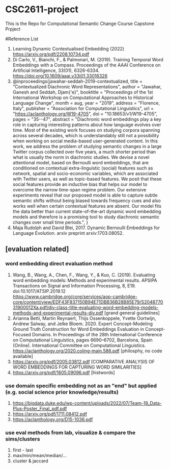 # CSC2611-project
This is the Repo for Computational Semantic Change Course Capstone Prpject

#Reference List

1. Learning Dynamic Contextualised Embedding (2022) https://arxiv.org/pdf/2208.10734.pdf 
2. Di Carlo, V., Bianchi, F., & Palmonari, M. (2019). Training Temporal Word Embeddings with a Compass. Proceedings of the AAAI Conference on Artificial Intelligence, 33(01), 6326-6334. https://doi.org/10.1609/aaai.v33i01.33016326 
3. @inproceedings{jawahar-seddah-2019-contextualized,
    title = "Contextualized Diachronic Word Representations",
    author = "Jawahar, Ganesh  and
      Seddah, Djam{\'e}",
    booktitle = "Proceedings of the 1st International Workshop on Computational Approaches to Historical Language Change",
    month = aug,
    year = "2019",
    address = "Florence, Italy",
    publisher = "Association for Computational Linguistics",
    url = "https://aclanthology.org/W19-4705",
    doi = "10.18653/v1/W19-4705",
    pages = "35--47",
    abstract = "Diachronic word embeddings play a key role in capturing interesting patterns about how language evolves over time. Most of the existing work focuses on studying corpora spanning across several decades, which is understandably still not a possibility when working on social media-based user-generated content. In this work, we address the problem of studying semantic changes in a large Twitter corpus collected over five years, a much shorter period than what is usually the norm in diachronic studies. We devise a novel attentional model, based on Bernoulli word embeddings, that are conditioned on contextual extra-linguistic (social) features such as network, spatial and socio-economic variables, which are associated with Twitter users, as well as topic-based features. We posit that these social features provide an inductive bias that helps our model to overcome the narrow time-span regime problem. Our extensive experiments reveal that our proposed model is able to capture subtle semantic shifts without being biased towards frequency cues and also works well when certain contextual features are absent. Our model fits the data better than current state-of-the-art dynamic word embedding models and therefore is a promising tool to study diachronic semantic changes over small time periods.",
}
4. Maja Rudolph and David Blei, 2017. Dynamic Bernoulli Embeddings for Language Evolution. arxiv preprint arxiv:1703.08052.
## [evaluation related]
### word embedding direct evaluation method
1. Wang, B., Wang, A., Chen, F., Wang, Y., & Kuo, C. (2019). Evaluating word embedding models: Methods and experimental results. APSIPA Transactions on Signal and Information Processing, 8, E19. doi:10.1017/ATSIP.2019.12 https://www.cambridge.org/core/services/aop-cambridge-core/content/view/EDF43F837150B94E71DBB36B28B85E79/S204877031900012Xa.pdf/div-class-title-evaluating-word-embedding-models-methods-and-experimental-results-div.pdf [grand general guidelines]
2. Arianna Betti, Martin Reynaert, Thijs Ossenkoppele, Yvette Oortwijn, Andrew Salway, and Jelke Bloem. 2020. Expert Concept-Modeling Ground Truth Construction for Word Embeddings Evaluation in Concept-Focused Domains. In Proceedings of the 28th International Conference on Computational Linguistics, pages 6690–6702, Barcelona, Spain (Online). International Committee on Computational Linguistics. https://aclanthology.org/2020.coling-main.586.pdf [philosphy, no code available]
3. https://arxiv.org/pdf/2005.03812.pdf [COMPARATIVE ANALYSIS OF WORD EMBEDDINGS FOR CAPTURING WORD SIMILARITIES]
4. https://arxiv.org/pdf/1605.09096.pdf [histwords]
### use domain specific embedding not as an "end" but applied (e.g. social science prior knowledge/results)
1. https://bigdata.duke.edu/wp-content/uploads/2022/07/Team-19_Data-Plus-Poster_Final_pdf.pdf
2. https://arxiv.org/pdf/1711.08412.pdf
3. https://aclanthology.org/D15-1036.pdf
### use eval methods from lab, visualize & compare the sims/clusters
1. first - last
2. max/min/mean/median/...
3. cluster & jaccard
